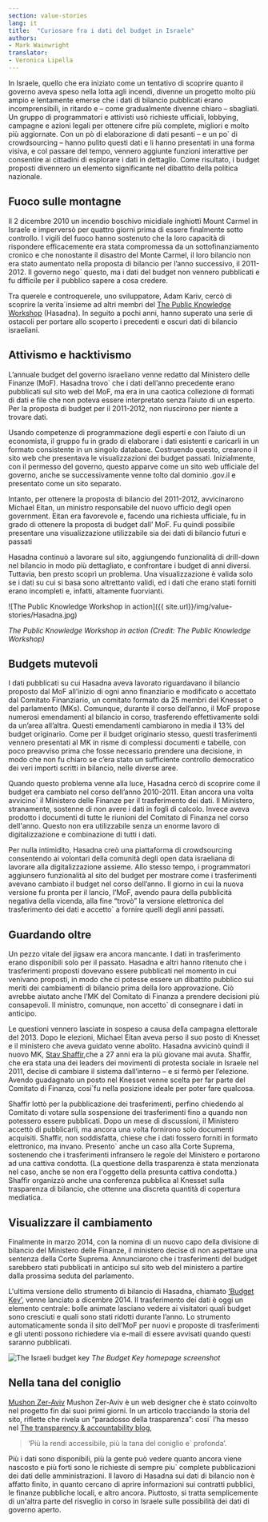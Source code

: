 ```yaml
---
section: value-stories
lang: it
title:  "Curiosare fra i dati del budget in Israele"
authors:
- Mark Wainwright
translator:
- Veronica Lipella
---
```


In Israele, quello che era iniziato come un tentativo di scoprire quanto il governo aveva speso nella lotta agli incendi, divenne un progetto molto più ampio e lentamente emerse che i dati di bilancio pubblicati erano incomprensibili, in ritardo e – come gradualmente divenne chiaro – sbagliati. Un gruppo di programmatori e attivisti usò richieste ufficiali, lobbying, campagne e azioni legali per ottenere cifre più complete, migliori e molto più aggiornate. Con un pò di elaborazione di dati pesanti – e un po` di crowdsourcing – hanno pulito questi dati e li hanno presentati in una forma visiva, e col passare del tempo, vennero aggiunte funzioni interattive per consentire ai cittadini di esplorare i dati in dettaglio. Come risultato, i budget proposti divennero un elemento significante nel dibattito della politica nazionale.

## Fuoco sulle montagne

Il 2 dicembre 2010 un incendio boschivo micidiale inghiottì Mount Carmel in Israele e imperversò per quattro giorni prima di essere finalmente sotto controllo. I vigili del fuoco hanno sostenuto che la loro capacità di rispondere efficacemente era stata compromessa da un sottofinanziamento cronico e che nonostante il disastro del Monte Carmel, il loro bilancio non era stato aumentato nella proposta di bilancio per l’anno successivo, il 2011-2012. Il governo nego` questo, ma i dati del budget non vennero pubblicati e fu difficile per il pubblico sapere a cosa credere.

Tra querele e controquerele, uno sviluppatore, Adam Kariv, cercò di scoprire la verita`insieme ad altri membri del [The Public Knowledge Workshop](http://www.hasadna.org.il/en/) (Hasadna). In seguito a pochi anni, hanno superato una serie di ostacoli per portare allo scoperto i precedenti e oscuri dati di bilancio israeliani.

## Attivismo e hacktivismo
L’annuale budget del governo israeliano venne redatto dal Ministero delle Finanze (MoF). Hasadna trovo` che i dati dell’anno precedente erano pubblicati sul sito web del MoF, ma era in una caotica collezione di formati di dati e file che non poteva essere interpretato senza l’aiuto di un esperto. Per la proposta di budget per il 2011-2012, non riuscirono per niente a trovare dati. 

Usando competenze di programmazione degli esperti e con l’aiuto di un economista, il gruppo fu in grado di elaborare i dati esistenti e caricarli in un formato consistente in un singolo database. Costruendo questo, crearono il sito web che presentava le visualizzazioni dei budget passati. Inizialmente, con il permesso del governo, questo apparve come un sito web ufficiale del governo, anche se successivamente venne tolto dal dominio .gov.il e presentato come un sito separato.

Intanto, per ottenere la proposta di bilancio del 2011-2012, avvicinarono Michael Eitan, un ministro responsabile del nuovo ufficio degli open government. Eitan era favorevole e, facendo una richiesta ufficiale, fu in grado di ottenere la proposta di budget dall’ MoF. Fu quindi possibile presentare una visualizzazione utilizzabile sia dei dati di bilancio futuri e passati

Hasadna continuò a lavorare sul sito, aggiungendo funzionalità di drill-down nel bilancio in modo più dettagliato, e confrontare i budget di anni diversi. Tuttavia, ben presto scoprì un problema. Una visualizzazione è valida solo se i dati su cui si basa sono altrettanto validi, ed i dati che erano stati forniti erano incompleti e, infatti, altamente fuorvianti.

![The Public Knowledge Workshop in action]({{ site.url}}/img/value-stories/Hasadna.jpg)

_The Public Knowledge Workshop in action (Credit: The Public Knowledge Workshop)_

## Budgets mutevoli

I dati pubblicati su cui Hasadna aveva lavorato riguardavano il bilancio proposto dal MoF all’inizio di ogni anno finanziario e modificato o accettato dal Comitato Finanziario, un comitato formato da 25 membri del Knesset o del parlamento (MKs). Comunque, durante il corso dell’anno, il MoF propose numerosi emendamenti al bilancio in corso, trasferendo effettivamente soldi da un’area all’altra. Questi emendamenti cambiarono in media il 13% del budget originario. Come per il budget originario stesso, questi trasferimenti vennero presentati al MK in risme di complessi documenti e tabelle, con poco preavviso prima che fosse necessario prendere una decisione, in modo che non fu chiaro se c’era stato un sufficiente controllo democratico dei veri importi scritti in bilancio, nelle diverse aree. 

Quando questo problema venne alla luce, Hasadna cercò di scoprire come il budget era cambiato nel corso dell’anno 2010-2011. Eitan ancora una volta avvicino` il Ministero delle Finanze per il trasferimento dei dati. Il Ministero, stranamente, sostenne di non avere i dati in fogli di calcolo. Invece aveva prodotto i documenti di tutte le riunioni del Comitato di Finanza nel corso dell'anno. Questo non era utilizzabile senza un enorme lavoro di digitalizzazione e combinazione di tutti i dati.

Per nulla intimidito, Hasadna creò una piattaforma di crowdsourcing consentendo ai volontari della comunità degli open data israeliana di lavorare alla digitalizzazione assieme. Allo stesso tempo, i programmatori aggiunsero funzionalità al sito del budget per mostrare come i trasferimenti avevano cambiato il budget nel corso dell’anno. Il giorno in cui la nuova versione fu pronta per il lancio, l’MoF, avendo paura della pubblicità negativa della vicenda, alla fine “trovò” la versione elettronica del trasferimento dei dati e accetto` a fornire quelli degli anni passati.

## Guardando oltre

Un pezzo vitale del jigsaw era ancora mancante. I dati in trasferimento erano disponibili solo per il passato. Hasadna e altri hanno ritenuto che i trasferimenti proposti dovevano essere pubblicati nel momento in cui venivano proposti, in modo che ci potesse essere un dibattito pubblico sui meriti dei cambiamenti di bilancio prima della loro approvazione. Ciò avrebbe aiutato anche l’MK del Comitato di Finanza a prendere decisioni più consapevoli. Il ministro, comunque, non accetto` di consegnare i dati in anticipo.

Le questioni vennero lasciate in sospeso a causa della campagna elettorale del 2013. Dopo le elezioni, Michael Eitan aveva perso il suo posto di Knesset e il ministero che aveva guidato venne abolito. Hasadna avvicinò quindi il nuovo MK, [Stav Shaffir](http://stavshaffir.co.il),che a 27 anni era la più giovane mai avuta. Shaffir, che era stata una dei leaders dei movimenti di protesta sociale in Israele nel 2011, decise di cambiare il sistema dall’interno – e si fermò per l’elezione. Avendo guadagnato un posto nel Knesset venne scelta per far parte del Comitato di Finanza, cosi`fu nella posizione ideale per poter fare qualcosa.

Shaffir lottò per la pubblicazione dei trasferimenti, perfino chiedendo al Comitato di votare sulla sospensione dei trasferimenti fino a quando non potessero essere pubblicati. Dopo un mese di discussioni, il Ministero accettò di pubblicarli, ma ancora una volta fornirono solo documenti acquisiti. Shaffir, non soddisfatta, chiese che i dati fossero forniti in formato elettronico, ma invano. Presento` anche un caso alla Corte Suprema, sostenendo che i trasferimenti infransero le regole del Ministero e portarono ad una cattiva condotta. (La questione della trasparenza è stata menzionata nel caso, anche se non era l'oggetto della presunta cattiva condotta.) Shaffir organizzò anche una conferenza pubblica al Knesset sulla trasparenza di bilancio, che ottenne una discreta quantità di copertura mediatica.


## Visualizzare il cambiamento

Finalmente in marzo 2014, con la nomina di un nuovo capo della divisione di bilancio del Ministero delle Finanze, il ministero decise di non aspettare una sentenza della Corte Suprema. Annunciarono che i trasferimenti del budget sarebbero stati pubblicati in anticipo sul sito web del ministero a partire dalla prossima seduta del parlamento.

L'ultima versione dello strumento di bilancio di Hasadna, chiamato  [‘Budget Key’](http://www.obudget.org/?forcetour=1#main//2014/en), venne lanciato a dicembre 2014. Il trasferimento dei dati è oggi un elemento centrale: bolle animate lasciano vedere ai visitatori quali budget sono cresciuti e quali sono stati ridotti durante l’anno. Lo strumento automaticamente sonda il sito dell’MoF per nuovi e proposte di trasferimenti e gli utenti possono richiedere via e-mail di essere avvisati quando questi saranno pubblicati.

![The Israeli budget key]({{site.url}}/img/value-stories/budget-key.png)
_The Budget Key homepage screenshot_

## Nella tana del coniglio

[Mushon Zer-Aviv](http://mushon.com/) Mushon Zer-Aviv è un web designer che è stato coinvolto nel progetto fin dai suoi primi giorni. In un articolo tracciando la storia del sito, riflette che rivela un “paradosso della trasparenza”:  cosi` l’ha messo nel  [The transparency & accountability blog](http://tech.transparency-initiative.org/follow-the-money-mushon-zer-aviv-the-keys-to-the-israeli-budget/),

>‘Più la rendi accessibile, più la tana del coniglio e` profonda’.


Più i dati sono disponibili, più la gente può vedere quanto ancora viene nascosto e più forti sono le richieste di sempre piu` complete pubblicazioni dei dati delle amministrazioni. Il lavoro di Hasadna sui dati di bilancio non è affatto finito, in quanto cercano di aprire informazioni sui contratti pubblici, le finanze pubbliche locali, e altro ancora. Piuttosto, si tratta semplicemente di un'altra parte del risveglio in corso in Israele sulle possibilità dei dati di governo aperto.
